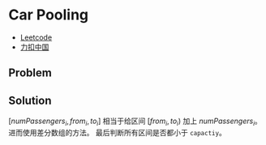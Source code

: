 # Car Pooling

- [Leetcode](https://leetcode.com/problems/car-pooling)
- [力扣中国](https://leetcode.cn/problems/car-pooling)

## Problem

[](desc.md ':include')

## Solution

$[numPassengers_i, from_i, to_i]$ 相当于给区间 $[from_i, to_i)$ 加上 $numPassengers_i$。
进而使用差分数组的方法。
最后判断所有区间是否都小于 `capactiy`。

[](solution.cpp ':include :type=code cpp')
